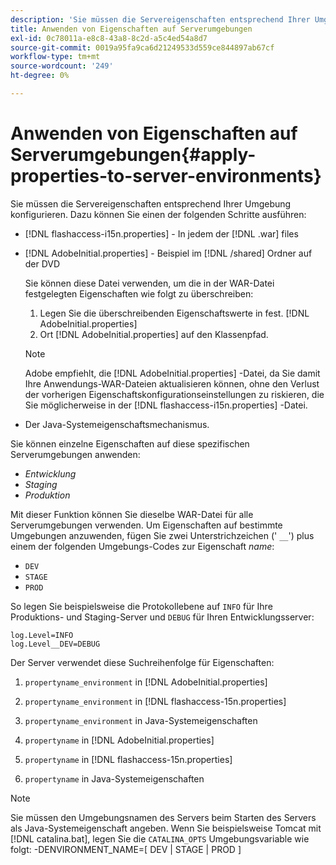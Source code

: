```yaml
---
description: 'Sie müssen die Servereigenschaften entsprechend Ihrer Umgebung konfigurieren. Dazu können Sie einen der folgenden Schritte ausführen '
title: Anwenden von Eigenschaften auf Serverumgebungen
exl-id: 0c78011a-e8c8-43a8-8c2d-a5c4ed54a8d7
source-git-commit: 0019a95fa9ca6d21249533d559ce844897ab67cf
workflow-type: tm+mt
source-wordcount: '249'
ht-degree: 0%

---
```


# Anwenden von Eigenschaften auf Serverumgebungen{#apply-properties-to-server-environments}

Sie müssen die Servereigenschaften entsprechend Ihrer Umgebung konfigurieren. Dazu können Sie einen der folgenden Schritte ausführen:

* [!DNL flashaccess-i15n.properties] - In jedem der [!DNL .war] files

* [!DNL AdobeInitial.properties] - Beispiel im [!DNL /shared] Ordner auf der DVD

   Sie können diese Datei verwenden, um die in der WAR-Datei festgelegten Eigenschaften wie folgt zu überschreiben:

   1. Legen Sie die überschreibenden Eigenschaftswerte in fest. [!DNL AdobeInitial.properties]
   1. Ort [!DNL AdobeInitial.properties] auf den Klassenpfad.

   >[!NOTE]
   >
   >Adobe empfiehlt, die [!DNL AdobeInitial.properties] -Datei, da Sie damit Ihre Anwendungs-WAR-Dateien aktualisieren können, ohne den Verlust der vorherigen Eigenschaftskonfigurationseinstellungen zu riskieren, die Sie möglicherweise in der [!DNL flashaccess-i15n.properties] -Datei.

* Der Java-Systemeigenschaftsmechanismus.

Sie können einzelne Eigenschaften auf diese spezifischen Serverumgebungen anwenden:

* *Entwicklung*
* *Staging*
* *Produktion*

Mit dieser Funktion können Sie dieselbe WAR-Datei für alle Serverumgebungen verwenden. Um Eigenschaften auf bestimmte Umgebungen anzuwenden, fügen Sie zwei Unterstrichzeichen (&#39; `__`&#39;) plus einem der folgenden Umgebungs-Codes zur Eigenschaft *name*:

* `DEV`
* `STAGE`
* `PROD`

<!--<a id="example_A7A58E3EE8DA4114B4F7A9EEB69D50CA"></a>-->

So legen Sie beispielsweise die Protokollebene auf `INFO` für Ihre Produktions- und Staging-Server und `DEBUG` für Ihren Entwicklungsserver:

```
log.Level=INFO  
log.Level__DEV=DEBUG 
```

Der Server verwendet diese Suchreihenfolge für Eigenschaften:

1. `propertyname_environment` in [!DNL AdobeInitial.properties]

1. `propertyname_environment` in [!DNL flashaccess-15n.properties]

1. `propertyname_environment` in Java-Systemeigenschaften
1. `propertyname` in [!DNL AdobeInitial.properties]

1. `propertyname` in [!DNL flashaccess-15n.properties]

1. `propertyname` in Java-Systemeigenschaften

>[!NOTE]
>
>Sie müssen den Umgebungsnamen des Servers beim Starten des Servers als Java-Systemeigenschaft angeben. Wenn Sie beispielsweise Tomcat mit [!DNL catalina.bat], legen Sie die `CATALINA_OPTS` Umgebungsvariable wie folgt:
>-DENVIRONMENT_NAME=[ DEV | STAGE | PROD ]
